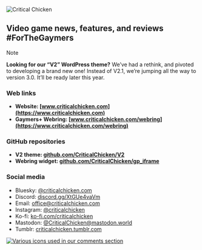 ![Critical Chicken](https://github.com/CriticalChicken/.github/assets/35422415/9bfde9fb-c430-4873-9532-e6ccae56d6da)

## Video game news, features, and reviews #ForTheGaymers

> [!NOTE]
> <b>Looking for our &ldquo;V2&rdquo; WordPress theme?</b> We&rsquo;ve had a rethink, and pivoted to developing a brand new one! Instead of V2.1, we&rsquo;re jumping all the way to version 3.0. It&rsquo;ll be ready later this year.

### Web links

- **Website: [www.criticalchicken.com](https://www.criticalchicken.com)**
- **Gaymers&plus; Webring: [www.criticalchicken.com/webring](https://www.criticalchicken.com/webring)**

### GitHub repositories

- **V2 theme: [github.com/CriticalChicken/V2](https://github.com/CriticalChicken/V2)**
- **Webring widget: [github.com/CriticalChicken/gp_iframe](https://github.com/CriticalChicken/gp_iframe)**

### Social media

- Bluesky: [@criticalchicken.com](https://bsky.app/profile/criticalchicken.com)
- Discord: [discord.gg/XtGUe4vaVm](https://discord.gg/XtGUe4vaVm)
- Email: [office@criticalchicken.com](mailto:office@criticalchicken.com)
- Instagram: [@criticalchicken](https://www.instagram.com/criticalchicken)
- Ko-fi: [ko-fi.com/criticalchicken](https://ko-fi.com/criticalchicken)
- Mastodon: [@CriticalChicken@mastodon.world](https://mastodon.world/@CriticalChicken)
- Tumblr: [criticalchicken.tumblr.com](https://criticalchicken.tumblr.com/)

<picture><a href="https://notbyai.fyi" target="_blank" rel="external help"><img alt="Various icons used in our comments section" src="https://github.com/CriticalChicken/.github/assets/35422415/302eee1b-11ff-4239-8e68-7111ff0d50c6"></a></picture>
